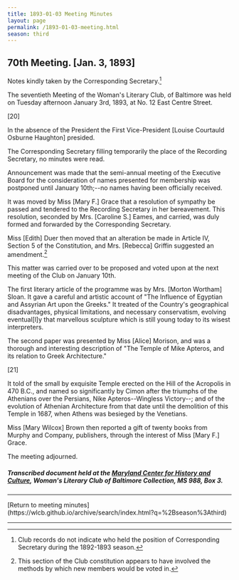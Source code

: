 ```yaml
---
title: 1893-01-03 Meeting Minutes
layout: page
permalink: /1893-01-03-meeting.html
season: third
---
```


<style>
    #maincontent{
        font-size:1.4em;
    }
</style>
## 70th Meeting. [Jan. 3, 1893]

Notes kindly taken by the Corresponding Secretary.[^Corresponding]

[^Corresponding]: Club records do not indicate who held the position of Corresponding Secretary during the 1892-1893 season.

The seventieth Meeting of the Woman's Literary Club, of Baltimore was held on Tuesday afternoon January 3rd, 1893, at No. 12 East Centre Street.

[20]

In the absence of the President the First Vice-President [Louise Courtauld Osburne Haughton] presided.

The Corresponding Secretary filling temporarily the place of the Recording Secretary, no minutes were read.

Announcement was made that the semi-annual meeting of the Executive Board for the consideration of names presented for membership was postponed until January 10th;--no names having been officially received.

It was moved by Miss [Mary F.] Grace that a resolution of sympathy be passed and tendered to the Recording Secretary in her bereavement. This resolution, seconded by Mrs. [Caroline S.] Eames, and carried, was duly formed and forwarded by the Corresponding Secretary.

Miss [Edith] Duer then moved that an alteration be made in Article IV, Section 5 of the Constitution, and Mrs. [Rebecca] Griffin suggested an amendment.[^IV]

[^IV]: This section of the Club constitution appears to have involved the methods by which new members would be voted in.

This matter was carried over to be proposed and voted upon at the next meeting of the Club on January 10th.

The first literary article of the programme was by Mrs. [Morton Wortham] Sloan. It gave a careful and artistic account of "The Influence of Egyptian and Assyrian Art upon the Greeks."  It treated of the Country's geographical disadvantages, physical limitations, and necessary conservatism, evolving eventual[l]y that marvellous sculpture which is still young today to its wisest interpreters.

The second paper was presented by Miss [Alice] Morison, and was a thorough and interesting description of "The Temple of Mike Apteros, and its relation to Greek Architecture."

[21]

It told of the small by exquisite Temple erected on the Hill of the Acropolis in 470 B.C., and named so significantly by Cimon after the triumphs of the Athenians over the Persians, Nike Apteros--Wingless Victory--; and of the evolution of Athenian Architecture from that date until the demolition of this Temple in 1687, when Athens was besieged by the Venetians.

Miss [Mary Wilcox] Brown then reported a gift of twenty books from Murphy and Company, publishers, through the interest of Miss [Mary F.] Grace.

The meeting adjourned.

##### Transcribed document held at the [Maryland Center for History and Culture](http://mdhs.org/), Woman's Literary Club of Baltimore Collection, MS 988, Box 3. 

<hr>
[Return to meeting minutes](https://wlcb.github.io/archive/search/index.html?q=%2Bseason%3Athird)
<hr>
